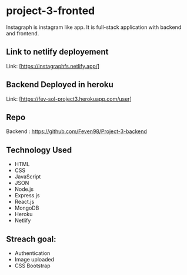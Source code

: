 # project-3-fronted

Instagraph is instagram like app. It is full-stack application with backend and frontend.

## Link to netlify deployement

Link: [https://instagraphfs.netlify.app/]

## Backend Deployed in heroku

Link: [https://fev-sol-project3.herokuapp.com/user]

## Repo

Backend : https://github.com/Feven98/Project-3-backend


## Technology Used

* HTML
* CSS
* JavaScript
* JSON
* Node.js
* Express.js
* React.js
* MongoDB
* Heroku
* Netlify

## Streach goal:

* Authentication
* Image uploaded
* CSS Bootstrap

